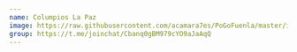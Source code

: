 ```yaml
---
name: Columpios La Paz
image: https://raw.githubusercontent.com/acamara7es/PoGoFuenla/master/images/gyms/columpios.jpg
group: https://t.me/joinchat/Cbanq0gBM979cYO9aJaAqQ
---
```

